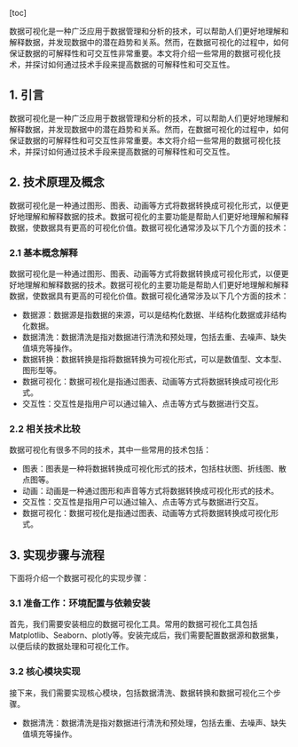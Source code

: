 
[toc]                    
                
                
数据可视化是一种广泛应用于数据管理和分析的技术，可以帮助人们更好地理解和解释数据，并发现数据中的潜在趋势和关系。然而，在数据可视化的过程中，如何保证数据的可解释性和可交互性非常重要。本文将介绍一些常用的数据可视化技术，并探讨如何通过技术手段来提高数据的可解释性和可交互性。

## 1. 引言

数据可视化是一种广泛应用于数据管理和分析的技术，可以帮助人们更好地理解和解释数据，并发现数据中的潜在趋势和关系。然而，在数据可视化的过程中，如何保证数据的可解释性和可交互性非常重要。本文将介绍一些常用的数据可视化技术，并探讨如何通过技术手段来提高数据的可解释性和可交互性。

## 2. 技术原理及概念

数据可视化是一种通过图形、图表、动画等方式将数据转换成可视化形式，以便更好地理解和解释数据的技术。数据可视化的主要功能是帮助人们更好地理解和解释数据，使数据具有更高的可视化价值。数据可视化通常涉及以下几个方面的技术：

### 2.1 基本概念解释

数据可视化是一种通过图形、图表、动画等方式将数据转换成可视化形式，以便更好地理解和解释数据的技术。数据可视化的主要功能是帮助人们更好地理解和解释数据，使数据具有更高的可视化价值。数据可视化通常涉及以下几个方面的技术：

- 数据源：数据源是指数据的来源，可以是结构化数据、半结构化数据或非结构化数据。
- 数据清洗：数据清洗是指对数据进行清洗和预处理，包括去重、去噪声、缺失值填充等操作。
- 数据转换：数据转换是指将数据转换为可视化形式，可以是数值型、文本型、图形型等。
- 数据可视化：数据可视化是指通过图表、动画等方式将数据转换成可视化形式。
- 交互性：交互性是指用户可以通过输入、点击等方式与数据进行交互。

### 2.2 相关技术比较

数据可视化有很多不同的技术，其中一些常用的技术包括：

- 图表：图表是一种将数据转换成可视化形式的技术，包括柱状图、折线图、散点图等。
- 动画：动画是一种通过图形和声音等方式将数据转换成可视化形式的技术。
- 交互性：交互性是指用户可以通过输入、点击等方式与数据进行交互。
- 数据可视化：数据可视化是指通过图表、动画等方式将数据转换成可视化形式。

## 3. 实现步骤与流程

下面将介绍一个数据可视化的实现步骤：

### 3.1 准备工作：环境配置与依赖安装

首先，我们需要安装相应的数据可视化工具。常用的数据可视化工具包括Matplotlib、Seaborn、plotly等。安装完成后，我们需要配置数据源和数据集，以便后续的数据处理和可视化工作。

### 3.2 核心模块实现

接下来，我们需要实现核心模块，包括数据清洗、数据转换和数据可视化三个步骤。

- 数据清洗：数据清洗是指对数据进行清洗和预处理，包括去重、去噪声、缺失值填充等操作。

